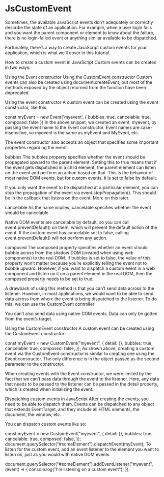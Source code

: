 # JsCustomEvent

Sometimes, the available JavaScript events don’t adequately or correctly describe the state of an application. For example, when a user login fails and you want the parent component or element to know about the failure, there is no login-failed event or anything similar available to be dispatched.

Fortunately, there’s a way to create JavaScript custom events for your application, which is what we’ll cover in this tutorial.

How to create a custom event in JavaScript
Custom events can be created in two ways:

Using the Event constructor
Using the CustomEvent constructor
Custom events can also be created using document.createEvent, but most of the methods exposed by the object returned from the function have been deprecated.

Using the event constructor
A custom event can be created using the event constructor, like this:

const myEvent = new Event('myevent', {
bubbles: true,
cancelable: true,
composed: false
})
In the above snippet, we created an event, myevent, by passing the event name to the Event constructor. Event names are case-insensitive, so myevent is the same as myEvent and MyEvent, etc.

The event constructor also accepts an object that specifies some important properties regarding the event.

bubbles
The bubbles property specifies whether the event should be propagated upward to the parent element. Setting this to true means that if the event gets dispatched in a child element, the parent element can listen on the event and perform an action based on that. This is the behavior of most native DOM events, but for custom events, it is set to false by default.

If you only want the event to be dispatched at a particular element, you can stop the propagation of the event via event.stopPropagation(). This should be in the callback that listens on the event. More on this later.

cancelable
As the name implies, cancelable specifies whether the event should be cancelable.

Native DOM events are cancelable by default, so you can call event.preventDefault() on them, which will prevent the default action of the event. If the custom event has cancelable set to false, calling event.preventDefault() will not perform any action.

composed
The composed property specifies whether an event should bubble across from the shadow DOM (created when using web components) to the real DOM. If bubbles is set to false, the value of this property won’t matter because you’re explicitly telling the event not to bubble upward. However, if you want to dispatch a custom event in a web component and listen on it on a parent element in the real DOM, then the composed property needs to be set to true.

A drawback of using this method is that you can’t send data across to the listener. However, in most applications, we would want to be able to send data across from where the event is being dispatched to the listener. To do this, we can use the CustomEvent controller

You can’t also send data using native DOM events. Data can only be gotten from the event’s target.

Using the CustomEvent constructor
A custom event can be created using the CustomEvent constructor:

const myEvent = new CustomEvent("myevent", {
detail: {},
bubbles: true,
cancelable: true,
composed: false,
});
As shown above, creating a custom event via the CustomEvent constructor is similar to creating one using the Event constructor. The only difference is in the object passed as the second parameter to the constructor.

When creating events with the Event constructor, we were limited by the fact that we can’t pass data through the event to the listener. Here, any data that needs to be passed to the listener can be passed in the detail property, which is created when initializing the event.

Dispatching custom events in JavaScript
After creating the events, you need to be able to dispatch them. Events can be dispatched to any object that extends EventTarget, and they include all HTML elements, the document, the window, etc.

You can dispatch custom events like so:

const myEvent = new CustomEvent("myevent", {
detail: {},
bubbles: true,
cancelable: true,
composed: false,
});
document.querySelector("#someElement").dispatchEvent(myEvent);
To listen for the custom event, add an event listener to the element you want to listen on, just as you would with native DOM events.

document.querySelector("#someElement").addEventListener("myevent", (event) => {
console.log("I'm listening on a custom event");
});
